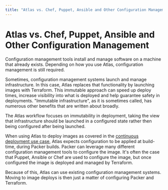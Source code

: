 ```yaml
---
title: "Atlas vs. Chef, Puppet, Ansible and Other Configuration Management"
---
```


# Atlas vs. Chef, Puppet, Ansible and Other Configuration Management

Configuration management tools install and manage software on a
machine that already exists. Depending on how you use Atlas,
configuration management is still required.

Sometimes, configuration management systems launch and manage infrastructure.
In this case, Atlas replaces that functionality by launching
images with Terraform. This immutable approach can speed up deploy times, increase visibility
into what is deployed and help guarantee safety in deployments. "Immutable
infrastructure", as it is sometimes called, has numerous other benefits
that are written about broadly.

The Atlas workflow focuses on immutability in deployment, taking the view that infrastructure
should be launched in a configured state rather then being configured
after being launched.

When using Atlas to deploy images as covered
in the [continuous deployment use case](/help/intro/use-cases/continuous-deployment-of-immutable-infrastructure), Atlas
expects configuration to be applied at build-time, during Packer builds.
Packer can leverage many different configuration management tools to configure the
image. It's often the case that Puppet, Ansible or Chef are used to
configure the image, but once configured the image is deployed
and managed by Terraform.

Because of this, Atlas can use existing configuration management systems.
Moving to image deploys is then just a matter of configuring
Packer and Terraform.

